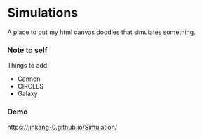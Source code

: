 # Simulations
A place to put my html canvas doodles that simulates something.

### Note to self
Things to add:
- Cannon
- CIRCLES
- Galaxy

### Demo
https://jinkang-0.github.io/Simulation/